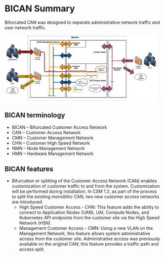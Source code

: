 # BICAN Summary

Bifurcated CAN was designed to separate administrative network traffic and user network traffic.

![network traffic pattern](img/network_traffic_pattern.png)

## BICAN terminology

- BICAN – Bifurcated Customer Access Network
- CAN – Customer Access Network
- CMN – Customer Management Network
- CHN – Customer High Speed Network
- NMN – Node Management Network
- HMN – Hardware Management Network

## BICAN features

- Bifurcation or splitting of the Customer Access Network (CAN) enables customization of customer traffic to and from the system.
Customization will be performed during installation.
In CSM 1.2, as part of the process to split the existing monolithic CAN, two new customer access networks are introduced:
  - High Speed Customer Access - CHN: This feature adds the ability to connect to Application Nodes (UAN), UAI, Compute Nodes,
and Kubernetes API endpoints from the customer site via the High Speed Network (HSN).
  - Management Customer Access - CMN:  Using a new VLAN on the Management Network, this feature allows system administrative access from the customer site.
Administrative access was previously available on the original CAN; this feature provides a traffic path and access split.
